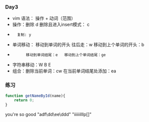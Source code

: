 ### Day3

- vim 语法： 操作 + 动词（范围） 
- 操作：删除 d   删除且进入insert模式： c
-       复制: y
- 单词移动： 移动到单词的开头 往后走：w  移动到上个单词的开头：b
-           移动到单词结尾：e   移动到上个单词结尾：ge
- 字符串移动：W B E
- 组合：删除当前单词：cw  在当前单词结尾处添加：ea
### 练习

```js
function getNameById(name){
    return 0;
}
```
 you're so good 
 "adf\dd\ee\ddd"  "iiiiiilllp[]"